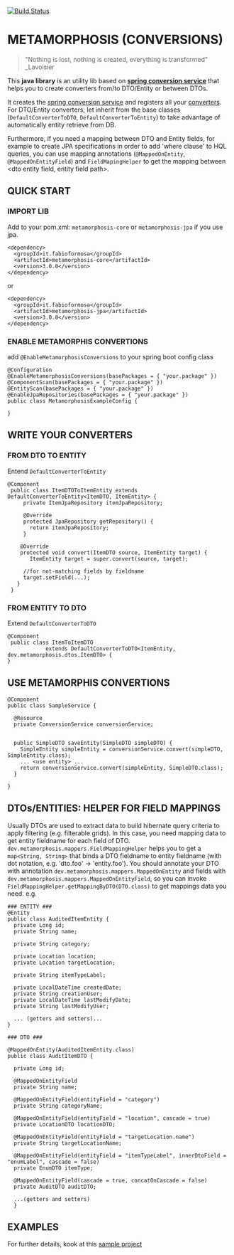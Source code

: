 [![Build Status](https://travis-ci.org/fabioformosa/j-metamorphosis.svg?branch=master)](https://travis-ci.org/fabioformosa/j-metamorphosis)

# METAMORPHOSIS (CONVERSIONS)

> "Nothing is lost, nothing is created, everything is transformed"
> _Lavoisier

This **java library** is an utility lib based on [**spring conversion service**](https://docs.spring.io/spring-framework/docs/current/spring-framework-reference/core.html#core-convert) that helps you to create converters from/to DTO/Entity or between DTOs.


It creates the [spring conversion service](https://docs.spring.io/spring-framework/docs/current/spring-framework-reference/core.html#core-convert-Spring-config) and registers all your [converters](https://docs.spring.io/spring-framework/docs/current/spring-framework-reference/core.html#core-convert-Converter-API). For DTO/Entity converters, let inherit from the base classes (`DefaultConverterToDTO`, `DefaultConverterToEntity`) to take advantage of automatically entity retrieve from DB. 


Furthermore, if you need a mapping between DTO and Entity fields, for example to create JPA specifications in order to add 'where clause' to HQL queries, you can use mapping annotations (`@MappedOnEntity`, `@MappedOnEntityField`) and `FieldMapingHelper` to get the mapping between <dto entity field, entity field path>.



## QUICK START

### IMPORT LIB
Add to your pom.xml: `metamorphosis-core` or `metamorphosis-jpa` if you use jpa.

```
<dependency>
  <groupId>it.fabioformosa</groupId>
  <artifactId>metamorphosis-core</artifactId>
  <version>3.0.0</version>
</dependency>
```

or 

```
<dependency>
  <groupId>it.fabioformosa</groupId>
  <artifactId>metamorphosis-jpa</artifactId>
  <version>3.0.0</version>
</dependency>
```

### ENABLE METAMORPHIS CONVERTIONS
add `@EnableMetamorphosisConversions` to your spring boot config class

    @Configuration
    @EnableMetamorphosisConversions(basePackages = { "your.package" })
    @ComponentScan(basePackages = { "your.package" })
    @EntityScan(basePackages = { "your.package" })
    @EnableJpaRepositories(basePackages = { "your.package" })
    public class MetamorphosisExampleConfig {

    }
## WRITE YOUR CONVERTERS
### FROM DTO TO ENTITY

Entend `DefaultConverterToEntity`

    @Component
     public class ItemDTOToItemEntity extends DefaultConverterToEntity<ItemDTO, ItemEntity> {
	     private ItemJpaRepository itemJpaRepository;

	     @Override
	     protected JpaRepository getRepository() {
	       return itemJpaRepository;
	     }

		@Override
        protected void convert(ItemDTO source, ItemEntity target) {
           ItemEntity target = super.convert(source, target);
    
         //for not-matching fields by fieldname 
         target.setField(...);
       }
     }

### FROM ENTITY TO DTO

Extend `DefaultConverterToDTO`

    @Component
     public class ItemToItemDTO 
                extends DefaultConverterToDTO<ItemEntity, dev.metamorphosis.dtos.ItemDTO> {
    }
    
## USE METAMORPHIS CONVERTIONS

    @Component
    public class SampleService {
    
      @Resource
      private ConversionService conversionService;

    
      public SimpleDTO saveEntity(SimpleDTO simpleDTO) {
        SimpleEntity simpleEntity = conversionService.convert(simpleDTO, SimpleEntity.class);
        ... <use entity> ...
        return conversionService.convert(simpleEntity, SimpleDTO.class);
      }
    
    }
    
## DTOs/ENTITIES: HELPER FOR FIELD MAPPINGS
Usually DTOs are used to extract data to build hibernate query criteria to apply filtering (e.g. filterable grids).
In this case, you need mapping data to get entity fieldname for each field of DTO.
`dev.metamorphosis.mappers.FieldMappingHelper` helps you to get a `map<String, String>` that binds a DTO fieldname to entity fieldname (with dot notation, e.g. 'dto.foo' -> 'entity.foo').
You should annotate your DTO with annotation `dev.metamorphosis.mappers.MappedOnEntity`  and fields with `dev.metamorphosis.mappers.MappedOnEntityField`, so you can invoke `FieldMappingHelper.getMappingByDTO(DTO.class)` to get mappings data you need.
e.g. 

    ### ENTITY ###
	@Entity
	public class AuditedItemEntity {
	  private Long id;
	  private String name;

	  private String category;

	  private Location location;
	  private Location targetLocation;

	  private String itemTypeLabel;

	  private LocalDateTime createdDate;
	  private String creationUser;
	  private LocalDateTime lastModifyDate;
	  private String lastModifyUser;
      
      ... (getters and setters)...
	}
	
	### DTO ###	

	@MappedOnEntity(AuditedItemEntity.class)
	public class AuditItemDTO {

	  private Long id;

	  @MappedOnEntityField
	  private String name;

	  @MappedOnEntityField(entityField = "category")
	  private String categoryName;

	  @MappedOnEntityField(entityField = "location", cascade = true)
	  private LocationDTO locationDTO;

	  @MappedOnEntityField(entityField = "targetLocation.name")
	  private String targetLocationName;

	  @MappedOnEntityField(entityField = "itemTypeLabel", innerDtoField = "enumLabel", cascade = false)
	  private EnumDTO itemType;

	  @MappedOnEntityField(cascade = true, concatOnCascade = false)
	  private AuditDTO auditDTO;
	  
	  ...(getters and setters)
	  }


## EXAMPLES ##
For further details, kook at this [sample project](https://github.com/fabioformosa/metamorphosis-example)
